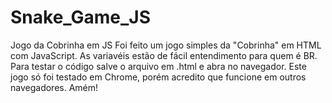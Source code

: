 # Snake_Game_JS
Jogo da Cobrinha em JS
Foi feito um jogo simples da "Cobrinha" em HTML com JavaScript.
As variavéis estão de fácil entendimento para quem é BR.
Para testar o código salve o arquivo em .html e abra no navegador.
Este jogo só foi testado em Chrome, porém acredito que funcione em outros navegadores.
Amém!
